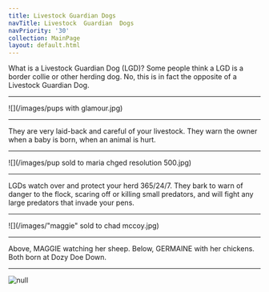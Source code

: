 ```yaml
---
title: Livestock Guardian Dogs
navTitle: Livestock  Guardian  Dogs
navPriority: '30'
collection: MainPage
layout: default.html
---
```

What is a Livestock Guardian Dog (LGD)?    Some people think a LGD is a border collie or other herding dog.  No, this is in fact the opposite of a Livestock Guardian Dog.

<hr />

![](/images/pups with glamour.jpg)

  <hr />

They are very laid-back and careful of your livestock. They warn the owner when a baby is born, when an animal is hurt.

<hr />

![](/images/pup sold to maria chged resolution 500.jpg)

<hr />

LGDs watch over and protect your herd 365/24/7. They bark to warn of danger to the flock, scaring off or killing small predators, and will fight any large predators that invade your pens.  

<hr />

![](/images/"maggie" sold to chad mccoy.jpg)

<hr />

Above, MAGGIE watching her sheep. Below, GERMAINE with her chickens. Both born at Dozy Doe Down.

<hr />

![null](/images/23022118_10214630361583454_1629941011_n.jpg)
